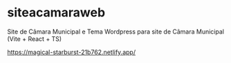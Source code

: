 # siteacamaraweb
Site de Câmara Municipal e Tema Wordpress para site de Câmara Municipal (Vite + React + TS)

https://magical-starburst-21b762.netlify.app/
